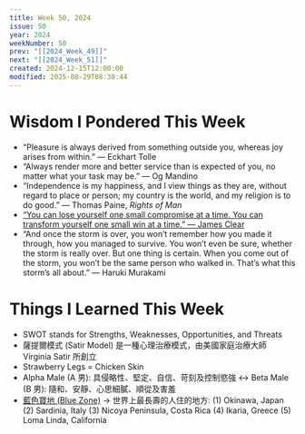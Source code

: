 ```yaml
---
title: Week 50, 2024
issue: 50
year: 2024
weekNumber: 50
prev: "[[2024_Week_49]]"
next: "[[2024_Week_51]]"
created: 2024-12-15T12:00:00
modified: 2025-08-29T08:30:44
---
```


# Wisdom I Pondered This Week

* “Pleasure is always derived from something outside you, whereas joy arises from within.” — Eckhart Tolle
* “Always render more and better service than is expected of you, no matter what your task may be.” — Og Mandino
* “Independence is my happiness, and I view things as they are, without regard to place or person; my country is the world, and my religion is to do good.” — Thomas Paine, _Rights of Man_
* [“You can lose yourself one small compromise at a time. You can transform yourself one small win at a time.” — James Clear](https://jamesclear.com/3-2-1/november-28-2024)
* “And once the storm is over, you won’t remember how you made it through, how you managed to survive. You won’t even be sure, whether the storm is really over. But one thing is certain. When you come out of the storm, you won’t be the same person who walked in. That’s what this storm’s all about.” — Haruki Murakami

# Things I Learned This Week

* SWOT stands for Strengths, Weaknesses, Opportunities, and Threats
* 薩提爾模式 (Satir Model) 是一種心理治療模式，由美國家庭治療大師 Virginia Satir 所創立
* Strawberry Legs = Chicken Skin
* Alpha Male (A 男): 具侵略性、堅定、自信、苛刻及控制慾強 ↔ Beta Male (B 男): 隨和、安靜、心思細膩、順從及害羞
* [藍色寶地 (Blue Zone)](https://en.m.wikipedia.org/wiki/Blue_zone) → 世界上最長壽的人住的地方: (1) Okinawa, Japan (2) Sardinia, Italy (3) Nicoya Peninsula, Costa Rica (4) Ikaria, Greece (5) Loma Linda, California
